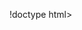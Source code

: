 !doctype html>
<html lang="en"> 
 <head> 
  <meta charset="UTF-8"> 
  <meta http-equiv="X-UA-Compatible" content="IE=edge"> 
  <meta name="viewport" content="width=device-width, initial-scale=1.0"> 
  <script src="https://cdn.jsdelivr.net/npm/sweetalert2@11"></script> 
  <title>hiroshi</title></title> 
  <style id="AlifChampion">
        button {
            display: inline-block;
            background-color: #fcdb80;
            padding: 10px;
            width: 150px;
            color: black;
            text-align: center;
            border-radius: 20px;
            margin-bottom: 20px;
        }

        img {
            border-radius: 20px
        }
    </style> 
 </head> 
 <body style="background-image: url('https://t4.ftcdn.net/jpg/03/51/23/71/360_F_351237160_Mig6uluMcfZXDrKWvWZu86KGhY7zcjKo.jpg'); background-size: cover; text-align:center;"> 
  </div> 
   <img src="https://i.pinimg.com/originals/2a/34/c9/2a34c95330d483685437ae5698b12fd9.gif" width="250" height="250"> 
   <h1> Can you be my wife??? </h1> <button id="item" onclick="nak()" style="font-size: 15px;">Yes</button> 
   <br> 
   <div style="padding-right: 150px;"> <button id="btn" onmouseover="taknak()" style="font-size: 15px; position: absolute;">No, I'm Sorry</button> 
   </div>please 
  </div> 
  <script>
        function nak() {
            Swal.fire({
                imageUrl: 'https://media.tenor.com/604bqFxbFTAAAAAi/love.gif',
                background: 'rgba(941,216,147,9)',
                text: `YEAYYY!!! IT'S OFFICIAL
                ILOVEYOU MWAH BY GERALD TO LOELLE`
            });
        }
        function taknak() {
            var i = Math.floor(Math.random() * 300)
            var j = Math.floor(Math.random() * 600)
            btn.style.left = i + 'px'
            btn.style.top = j + 'px'
        }
    </script> 
    </style>
 </body>
</html>

